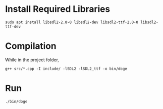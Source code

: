 # Install Required Libraries
`sudo apt install libsdl2-2.0-0 libsdl2-dev libsdl2-ttf-2.0-0 libsdl2-ttf-dev`

# Compilation

While in the project folder,

`g++ src/*.cpp -I include/ -lSDL2 -lSDL2_ttf -o bin/doge`

# Run

`./bin/doge`